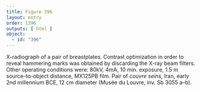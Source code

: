 ```yaml
---
title: Figure 396
layout: entry
order: 1396
outputs: [ html ]
object:
  - id: "396"
---
```


X-radiograph of a pair of breastplates. Contrast optimization in order to reveal hammering marks was obtained by discarding the X-ray beam filters. Other operating conditions were: 80kV, 4mA, 10 min. exposure, 1.5 m source-to-object distance, MX125PB film. Pair of *couvre seins*, Iran, early 2nd millennium BCE, 12 cm diameter (Musée du Louvre, inv. Sb 3055 a–b).
